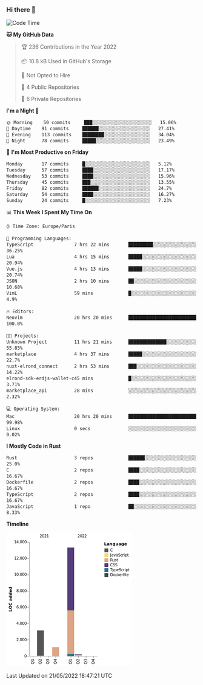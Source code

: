 ### Hi there 👋

<!--START_SECTION:waka-->
![Code Time](http://img.shields.io/badge/Code%20Time-0%20secs-blue)

**🐱 My GitHub Data** 

> 🏆 236 Contributions in the Year 2022
 > 
> 📦 10.8 kB Used in GitHub's Storage 
 > 
> 🚫 Not Opted to Hire
 > 
> 📜 4 Public Repositories 
 > 
> 🔑 6 Private Repositories  
 > 
**I'm a Night 🦉** 

```text
🌞 Morning    50 commits     ███░░░░░░░░░░░░░░░░░░░░░░   15.06% 
🌆 Daytime    91 commits     ██████░░░░░░░░░░░░░░░░░░░   27.41% 
🌃 Evening    113 commits    ████████░░░░░░░░░░░░░░░░░   34.04% 
🌙 Night      78 commits     █████░░░░░░░░░░░░░░░░░░░░   23.49%

```
📅 **I'm Most Productive on Friday** 

```text
Monday       17 commits     █░░░░░░░░░░░░░░░░░░░░░░░░   5.12% 
Tuesday      57 commits     ████░░░░░░░░░░░░░░░░░░░░░   17.17% 
Wednesday    53 commits     ████░░░░░░░░░░░░░░░░░░░░░   15.96% 
Thursday     45 commits     ███░░░░░░░░░░░░░░░░░░░░░░   13.55% 
Friday       82 commits     ██████░░░░░░░░░░░░░░░░░░░   24.7% 
Saturday     54 commits     ████░░░░░░░░░░░░░░░░░░░░░   16.27% 
Sunday       24 commits     █░░░░░░░░░░░░░░░░░░░░░░░░   7.23%

```


📊 **This Week I Spent My Time On** 

```text
⌚︎ Time Zone: Europe/Paris

💬 Programming Languages: 
TypeScript               7 hrs 22 mins       █████████░░░░░░░░░░░░░░░░   36.25% 
Lua                      4 hrs 15 mins       █████░░░░░░░░░░░░░░░░░░░░   20.94% 
Vue.js                   4 hrs 13 mins       █████░░░░░░░░░░░░░░░░░░░░   20.74% 
JSON                     2 hrs 10 mins       ██░░░░░░░░░░░░░░░░░░░░░░░   10.68% 
VimL                     59 mins             █░░░░░░░░░░░░░░░░░░░░░░░░   4.9%

🔥 Editors: 
Neovim                   20 hrs 20 mins      █████████████████████████   100.0%

🐱‍💻 Projects: 
Unknown Project          11 hrs 21 mins      ██████████████░░░░░░░░░░░   55.85% 
marketplace              4 hrs 37 mins       █████░░░░░░░░░░░░░░░░░░░░   22.7% 
nuxt-elrond_connect      2 hrs 53 mins       ███░░░░░░░░░░░░░░░░░░░░░░   14.22% 
elrond-sdk-erdjs-wallet-c45 mins             █░░░░░░░░░░░░░░░░░░░░░░░░   3.71% 
marketplace_api          28 mins             ░░░░░░░░░░░░░░░░░░░░░░░░░   2.32%

💻 Operating System: 
Mac                      20 hrs 20 mins      █████████████████████████   99.98% 
Linux                    0 secs              ░░░░░░░░░░░░░░░░░░░░░░░░░   0.02%

```

**I Mostly Code in Rust** 

```text
Rust                     3 repos             ██████░░░░░░░░░░░░░░░░░░░   25.0% 
C                        2 repos             ████░░░░░░░░░░░░░░░░░░░░░   16.67% 
Dockerfile               2 repos             ████░░░░░░░░░░░░░░░░░░░░░   16.67% 
TypeScript               2 repos             ████░░░░░░░░░░░░░░░░░░░░░   16.67% 
JavaScript               1 repo              ██░░░░░░░░░░░░░░░░░░░░░░░   8.33%

```


**Timeline**

![Chart not found](https://raw.githubusercontent.com/nu-wa/nu-wa/main/charts/bar_graph.png) 


 Last Updated on 21/05/2022 18:47:21 UTC
<!--END_SECTION:waka-->

<!--
**nu-wa/nu-wa** is a ✨ _special_ ✨ repository because its `README.md` (this file) appears on your GitHub profile.

Here are some ideas to get you started:

- 🔭 I’m currently working on ...
- 🌱 I’m currently learning ...
- 👯 I’m looking to collaborate on ...
- 🤔 I’m looking for help with ...
- 💬 Ask me about ...
- 📫 How to reach me: ...
- 😄 Pronouns: ...
- ⚡ Fun fact: ...
-->
